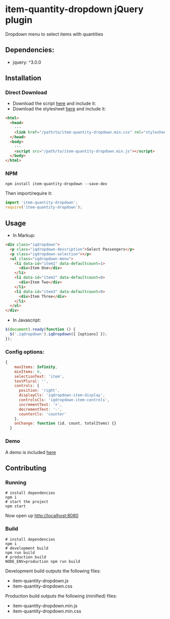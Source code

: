 # item-quantity-dropdown jQuery plugin
Dropdown menu to select items with quantities

## Dependencies:
- jquery: ^3.0.0

## Installation
### Direct Download
- Download the script [here](https://github.com/reserbus/item-quantity-dropdown/blob/master/lib/item-quantity-dropdown.min.js) and include it:
- Download the stylesheet [here](https://github.com/reserbus/item-quantity-dropdown/blob/master/lib/item-quantity-dropdown.min.css) and include it:
```html
<html>
  <head>
    ···
    <link href="/path/to/item-quantity-dropdown.min.css" rel="stylesheet">
  </head>
  <body>
    ···
    <script src="/path/to/item-quantity-dropdown.min.js"></script>
  </body>
</html>
```

### NPM
```
npm install item-quantity-dropdown --save-dev
```

Then import/require it:
```javascript
import 'item-quantity-dropdown';
require('item-quantity-dropdown');
```

## Usage
- In Markup:
```html
<div class="iqdropdown">
  <p class="iqdropdown-description">Select Passengers</p>
  <p class="iqdropdown-selection"></p>
  <ul class="iqdropdown-menu">
    <li data-id="item1" data-defaultcount=1>
      <div>Item One</div>
    </li>
    <li data-id="item2" data-defaultcount=0>
      <div>Item Two</div>
    </li>
    <li data-id="item3" data-defaultcount=0>
      <div>Item Three</div>
    </li>
  </ul>
</div>
```

- In Javascript:
```javascript
$(document).ready(function () {
  $('.iqdropdown').iqDropdown({ [options] });
});
```

### Config options:
```javascript
{
    maxItems: Infinity,
    minItems: 0,
    selectionText: 'item',
    textPlural: '',
    controls: {
      position: 'right',
      displayCls: 'iqdropdown-item-display',
      controlsCls: 'iqdropdown-item-controls',
      incrementText: '+',
      decrementText: '-',
      counterCls: 'counter'
    },
    onChange: function (id, count, totalItems) {}
  }
```

### Demo
A demo is included [here](https://github.com/reserbus/item-quantity-dropdown/blob/master/lib/index.html)

## Contributing

### Running
```shell
# install dependencies
npm i
# start the project
npm start
```

Now open up [http://localhost:8080](http://localhost:8080)

### Build
```shell
# install dependencies
npm i
# development build
npm run build
# production build
NODE_ENV=production npm run build
```

Development build outputs the following files:
- item-quantity-dropdown.js
- item-quantity-dropdown.css

Production build outputs the following (minified) files:
- item-quantity-dropdown.min.js
- item-quantity-dropdown.min.css

